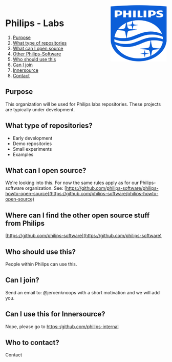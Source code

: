 <img src="./images/Philips_logo.svg" align="right" width="175px" height="175px">

# Philips - Labs 

1. [Purpose](#purpose)
1. [What type of repositories](#repositories)
1. [What can I open source](#what)
1. [Other Philips-Software](#philips-software)
1. [Who should use this](#who)
1. [Can I join](#join)
1. [Innersource](#innersource)
1. [Contact](#contact)

<a name="purpose"></a>
## Purpose

This organization will be used for Philips labs repositories.
These projects are typically under development.

<a name="repositories"></a>
## What type of repositories?

- Early development
- Demo repositories
- Small experiments
- Examples

<a name="what"></a>
## What can I open source?

We're looking into this. For now the same rules apply as for our Philips-software organization.
See: [https://github.com/philips-software/philips-howto-open-source](https://github.com/philips-software/philips-howto-open-source)

<a name="philips-software"></a>
## Where can I find the other open source stuff from Philips

[https://github.com/philips-software](https://github.com/philips-software)

<a name="who"></a>
## Who should use this?

People within Philips can use this.

<a name="join"></a>
## Can I join?

Send an email to: @jeroenknoops with a short motivation and we will add you.

<a name="innersource"></a>
## Can I use this for Innersource?

Nope, please go to [https::/github.com/philips-internal](https://github.com/philips-internal)

<a name="contact"></a>
## Who to contact?

Contact 
